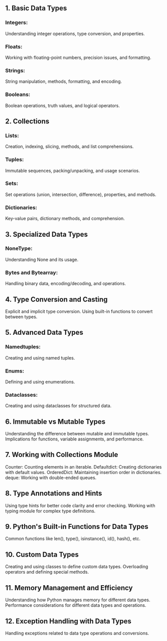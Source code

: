 ## 1. Basic Data Types
### Integers: 
Understanding integer operations, type conversion, and properties.
### Floats: 
Working with floating-point numbers, precision issues, and formatting.
### Strings: 
String manipulation, methods, formatting, and encoding.
### Booleans:
Boolean operations, truth values, and logical operators.
## 2. Collections
### Lists:
Creation, indexing, slicing, methods, and list comprehensions.
### Tuples: 
Immutable sequences, packing/unpacking, and usage scenarios.
### Sets: 
Set operations (union, intersection, difference), properties, and methods.
### Dictionaries: 
Key-value pairs, dictionary methods, and comprehension.
## 3. Specialized Data Types
### NoneType: 
Understanding None and its usage.
### Bytes and Bytearray: 
Handling binary data, encoding/decoding, and operations.
## 4. Type Conversion and Casting
Explicit and implicit type conversion.
Using built-in functions to convert between types.
## 5. Advanced Data Types
### Namedtuples: 
Creating and using named tuples.
### Enums: 
Defining and using enumerations.
### Dataclasses: 
Creating and using dataclasses for structured data.
## 6. Immutable vs Mutable Types
Understanding the difference between mutable and immutable types.
Implications for functions, variable assignments, and performance.
## 7. Working with Collections Module
Counter: Counting elements in an iterable.
Defaultdict: Creating dictionaries with default values.
OrderedDict: Maintaining insertion order in dictionaries.
deque: Working with double-ended queues.
## 8. Type Annotations and Hints
Using type hints for better code clarity and error checking.
Working with typing module for complex type definitions.
## 9. Python's Built-in Functions for Data Types
Common functions like len(), type(), isinstance(), id(), hash(), etc.
## 10. Custom Data Types
Creating and using classes to define custom data types.
Overloading operators and defining special methods.
## 11. Memory Management and Efficiency
Understanding how Python manages memory for different data types.
Performance considerations for different data types and operations.
## 12. Exception Handling with Data Types
Handling exceptions related to data type operations and conversions.